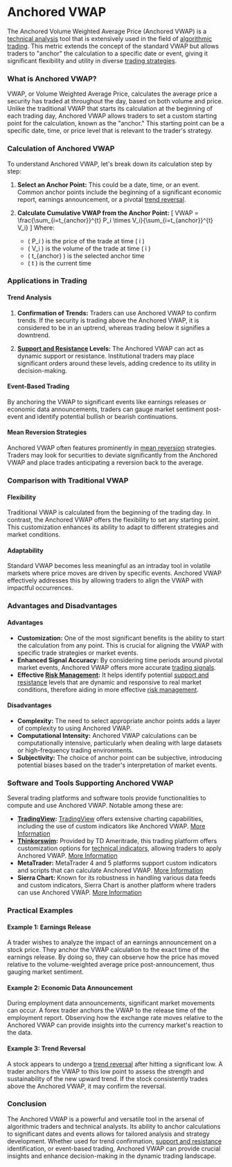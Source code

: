 # Anchored VWAP

The Anchored Volume Weighted Average Price (Anchored VWAP) is a [technical analysis](../t/technical_analysis.md) tool that is extensively used in the field of [algorithmic trading](../a/algorithmic_trading.md). This metric extends the concept of the standard VWAP but allows traders to "anchor" the calculation to a specific date or event, giving it significant flexibility and utility in diverse [trading strategies](../t/trading_strategies.md).

### What is Anchored VWAP?

VWAP, or Volume Weighted Average Price, calculates the average price a security has traded at throughout the day, based on both volume and price. Unlike the traditional VWAP that starts its calculation at the beginning of each trading day, Anchored VWAP allows traders to set a custom starting point for the calculation, known as the "anchor." This starting point can be a specific date, time, or price level that is relevant to the trader's strategy.

### Calculation of Anchored VWAP

To understand Anchored VWAP, let's break down its calculation step by step:

1. **Select an Anchor Point:** This could be a date, time, or an event. Common anchor points include the beginning of a significant economic report, earnings announcement, or a pivotal [trend reversal](../t/trend_reversal.md).

2. **Calculate Cumulative VWAP from the Anchor Point:** 
   \[
   VWAP = \frac{\sum_{i=t_{anchor}}^{t} P_i \times V_i}{\sum_{i=t_{anchor}}^{t} V_i}
   \]
   Where:
   - \( P_i \) is the price of the trade at time \( i \)
   - \( V_i \) is the volume of the trade at time \( i \)
   - \( t_{anchor} \) is the selected anchor time
   - \( t \) is the current time

### Applications in Trading

#### Trend Analysis

1. **Confirmation of Trends:** Traders can use Anchored VWAP to confirm trends. If the security is trading above the Anchored VWAP, it is considered to be in an uptrend, whereas trading below it signifies a downtrend.

2. **[Support and Resistance](../s/support_and_resistance.md) Levels:** The Anchored VWAP can act as dynamic support or resistance. Institutional traders may place significant orders around these levels, adding credence to its utility in decision-making.

#### Event-Based Trading

By anchoring the VWAP to significant events like earnings releases or economic data announcements, traders can gauge market sentiment post-event and identify potential bullish or bearish continuations.

#### Mean Reversion Strategies

Anchored VWAP often features prominently in [mean reversion](../m/mean_reversion.md) strategies. Traders may look for securities to deviate significantly from the Anchored VWAP and place trades anticipating a reversion back to the average.

### Comparison with Traditional VWAP

#### Flexibility

Traditional VWAP is calculated from the beginning of the trading day. In contrast, the Anchored VWAP offers the flexibility to set any starting point. This customization enhances its ability to adapt to different strategies and market conditions.

#### Adaptability

Standard VWAP becomes less meaningful as an intraday tool in volatile markets where price moves are driven by specific events. Anchored VWAP effectively addresses this by allowing traders to align the VWAP with impactful occurrences.

### Advantages and Disadvantages

#### Advantages

- **Customization:** One of the most significant benefits is the ability to start the calculation from any point. This is crucial for aligning the VWAP with specific trade strategies or market events.
- **Enhanced Signal Accuracy:** By considering time periods around pivotal market events, Anchored VWAP offers more accurate [trading signals](../t/trading_signals.md).
- **Effective [Risk Management](../r/risk_management.md):** It helps identify potential [support and resistance](../s/support_and_resistance.md) levels that are dynamic and responsive to real market conditions, therefore aiding in more effective [risk management](../r/risk_management.md).

#### Disadvantages

- **Complexity:** The need to select appropriate anchor points adds a layer of complexity to using Anchored VWAP.
- **Computational Intensity:** Anchored VWAP calculations can be computationally intensive, particularly when dealing with large datasets or high-frequency trading environments.
- **Subjectivity:** The choice of anchor point can be subjective, introducing potential biases based on the trader's interpretation of market events.

### Software and Tools Supporting Anchored VWAP

Several trading platforms and software tools provide functionalities to compute and use Anchored VWAP. Notable among these are:

- **[TradingView](../t/tradingview.md):** [TradingView](../t/tradingview.md) offers extensive charting capabilities, including the use of custom indicators like Anchored VWAP. [More Information](https://www.tradingview.com)
- **[Thinkorswim](../t/thinkorswim.md):** Provided by TD Ameritrade, this trading platform offers customization options for [technical indicators](../t/technical_indicators.md), allowing traders to apply Anchored VWAP. [More Information](https://www.tdameritrade.com/tools-and-platforms/thinkorswim.page)
- **MetaTrader:** MetaTrader 4 and 5 platforms support custom indicators and scripts that can calculate Anchored VWAP. [More Information](https://www.metatrader4.com)
- **Sierra Chart:** Known for its robustness in handling various data feeds and custom indicators, Sierra Chart is another platform where traders can use Anchored VWAP. [More Information](https://www.sierrachart.com)

### Practical Examples

#### Example 1: Earnings Release

A trader wishes to analyze the impact of an earnings announcement on a stock price. They anchor the VWAP calculation to the exact time of the earnings release. By doing so, they can observe how the price has moved relative to the volume-weighted average price post-announcement, thus gauging market sentiment.

#### Example 2: Economic Data Announcement

During employment data announcements, significant market movements can occur. A forex trader anchors the VWAP to the release time of the employment report. Observing how the exchange rate moves relative to the Anchored VWAP can provide insights into the currency market's reaction to the data.

#### Example 3: Trend Reversal

A stock appears to undergo a [trend reversal](../t/trend_reversal.md) after hitting a significant low. A trader anchors the VWAP to this low point to assess the strength and sustainability of the new upward trend. If the stock consistently trades above the Anchored VWAP, it may confirm the reversal.

### Conclusion

The Anchored VWAP is a powerful and versatile tool in the arsenal of algorithmic traders and technical analysts. Its ability to anchor calculations to significant dates and events allows for tailored analysis and strategy development. Whether used for trend confirmation, [support and resistance](../s/support_and_resistance.md) identification, or event-based trading, Anchored VWAP can provide crucial insights and enhance decision-making in the dynamic trading landscape.